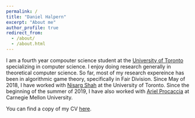 ```yaml
---
permalink: /
title: "Daniel Halpern"
excerpt: "About me"
author_profile: true
redirect_from: 
  - /about/
  - /about.html
---
```


I am a fourth year compouter science student at the [University of Toronto](https://www.utoronto.ca) specializing in computer science. I enjoy doing research generally in theoretical computer science. So far, most of my research expereince has been in algorithmic game theory, specifically in Fair Division. Since May of 2018, I have worked with [Nisarg Shah](https://www.cs.toronto.edu/~nisarg/) at the University of Toronto. Since the beginning of the summer of 2019, I have also worked with [Ariel Procaccia](http://procaccia.info) at Carnegie Mellon University. 

You can find a copy of my CV [here](files/resume.pdf).

